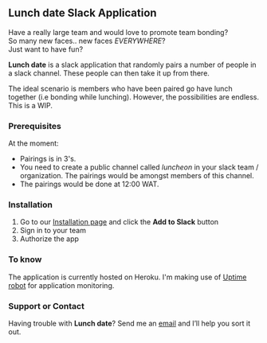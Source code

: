 ## Lunch date Slack Application

Have a really large team and would love to promote team bonding?  
So many new faces.. new faces *EVERYWHERE*?  
Just want to have fun?

**Lunch date** is a slack application that randomly pairs a number of people in a slack channel. These people can then take it up from there.

The ideal scenario is members who have been paired go have lunch together (i.e bonding while lunching). However, the possibilities are endless.  
This is a WIP.


### Prerequisites

At the moment: 
- Pairings is in 3's.
- You need to create a public channel called *luncheon* in your slack team / organization. The pairings would be amongst members of this channel.
- The pairings would be done at 12:00 WAT.


### Installation

1. Go to our [Installation page](https://lunchdate-bot.herokuapp.com/) and click the **Add to Slack** button
2. Sign in to your team
3. Authorize the app


### To know
The application is currently hosted on Heroku. I'm making use of [Uptime robot](https://uptimerobot.com/) for application monitoring.


### Support or Contact

Having trouble with **Lunch date**? Send me an [email](mailto:lord.chiemy@gmail.com) and I’ll help you sort it out.
